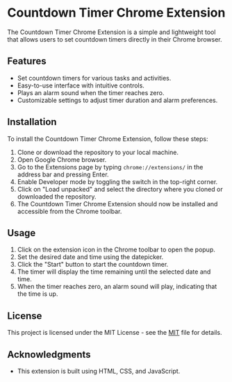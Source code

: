 # Countdown Timer Chrome Extension

The Countdown Timer Chrome Extension is a simple and lightweight tool that allows users to set countdown timers directly in their Chrome browser.

## Features

- Set countdown timers for various tasks and activities.
- Easy-to-use interface with intuitive controls.
- Plays an alarm sound when the timer reaches zero.
- Customizable settings to adjust timer duration and alarm preferences.

## Installation

To install the Countdown Timer Chrome Extension, follow these steps:

1. Clone or download the repository to your local machine.
2. Open Google Chrome browser.
3. Go to the Extensions page by typing `chrome://extensions/` in the address bar and pressing Enter.
4. Enable Developer mode by toggling the switch in the top-right corner.
5. Click on "Load unpacked" and select the directory where you cloned or downloaded the repository.
6. The Countdown Timer Chrome Extension should now be installed and accessible from the Chrome toolbar.

## Usage

1. Click on the extension icon in the Chrome toolbar to open the popup.
2. Set the desired date and time using the datepicker.
3. Click the "Start" button to start the countdown timer.
4. The timer will display the time remaining until the selected date and time.
5. When the timer reaches zero, an alarm sound will play, indicating that the time is up.

## License

This project is licensed under the MIT License - see the [MIT](MIT.md) file for details.

## Acknowledgments

- This extension is built using HTML, CSS, and JavaScript.
